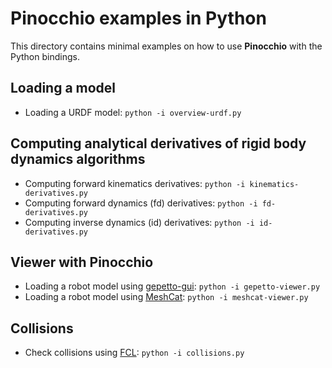 # Pinocchio examples in Python

This directory contains minimal examples on how to use **Pinocchio** with the Python bindings. 

## Loading a model

- Loading a URDF model: `python -i overview-urdf.py`

## Computing analytical derivatives of rigid body dynamics algorithms

- Computing forward kinematics derivatives: `python -i kinematics-derivatives.py` 
- Computing forward dynamics (fd) derivatives: `python -i fd-derivatives.py` 
- Computing inverse dynamics (id) derivatives: `python -i id-derivatives.py` 

## Viewer with Pinocchio

- Loading a robot model using [gepetto-gui](https://github.com/Gepetto/gepetto-viewer-corba): `python -i gepetto-viewer.py`
- Loading a robot model using [MeshCat](https://github.com/rdeits/meshcat): `python -i meshcat-viewer.py`

## Collisions

- Check collisions using [FCL](https://github.com/humanoid-path-planner/hpp-fcl): `python -i collisions.py`
